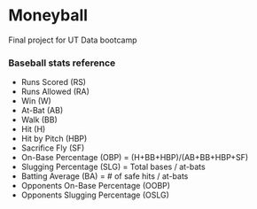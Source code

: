 # Moneyball
Final project for UT Data bootcamp


### Baseball stats reference
- Runs Scored (RS)
- Runs Allowed (RA)
- Win (W)
- At-Bat (AB)
- Walk (BB)
- Hit (H)
- Hit by Pitch (HBP)
- Sacrifice Fly (SF)
- On-Base Percentage (OBP) = (H+BB+HBP)/(AB+BB+HBP+SF)
- Slugging Percentage (SLG) = Total bases / at-bats
- Batting Average (BA) = # of safe hits / at-bats
- Opponents On-Base Percentage (OOBP)
- Opponents Slugging Percentage (OSLG)